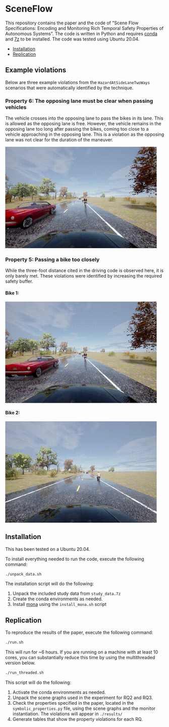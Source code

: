 # SceneFlow

This repository contains the paper and the code of "Scene Flow Specifications: Encoding and Monitoring Rich Temporal Safety Properties of Autonomous Systems". The code is written in Python and requires [conda](https://docs.anaconda.com/free/anaconda/install/linux/) and [7z](https://www.7-zip.org/download.html) to be installed. The code was tested using Ubuntu 20.04.

- [Installation](#installation)
- [Replication](#replication)

## Example violations
Below are three example violations from the `HazardAtSideLaneTwoWays` scenarios that were automatically identified by the technique.

### Property 6: The opposing lane must be clear when passing vehicles
The vehicle crosses into the opposing lane to pass the bikes in its lane. This is allowed as the opposing lane is free.
However, the vehicle remains in the opposing lane too long after passing the bikes, coming too close to a vehicle approaching in the opposing lane.
This is a violation as the opposing lane was not clear for the duration of the maneuver.

![Vehicle crosses into opposing lane to pass two bikes; does not get back into its lane fast enough when traffic comes](./videos/518.gif)

### Property 5: Passing a bike too closely
While the three-foot distance cited in the driving code is observed here, it is only barely met.
These violations were identified by increasing the required safety buffer.

#### Bike 1:
![Vehicle comes too close to a bike while passing. Bike 1](./videos/435.gif)

#### Bike 2:
![Vehicle comes too close to a bike while passing. Bike 2](./videos/476.gif)

## Installation
This has been tested on a Ubuntu 20.04.

To install everything needed to run the code, execute the following command:
```bash
./unpack_data.sh
```
The installation script will do the following:
1) Unpack the included study data from `study_data.7z`
2) Create the conda environments as needed.
3) Install [mona](https://www.brics.dk/mona/) using the `install_mona.sh` script

## Replication
To reproduce the results of the paper, execute the following command:
```bash
./run.sh
```
This will run for ~6 hours. If you are running on a machine with at least 10 cores, you can substantially reduce this time by using the multithreaded version below.
```bash
./run_threaded.sh
```

This script will do the following:
1) Activate the conda environments as needed.
2) Unpack the scene graphs used in the experiment for RQ2 and RQ3.
3) Check the properties specified in the paper, located in the `symbolic_properties.py` file, using the scene graphs and the monitor instantiation. The violations will appear in `./results/`
4) Generate tables that show the property violations for each RQ.

